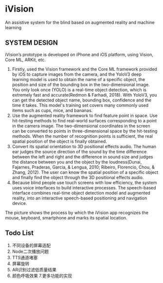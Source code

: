 # iVision

An assistive system for the blind based on augmented reality and machine learning

## SYSTEM DESIGN

iVision’s prototype is developed on iPhone and iOS platform, using Vision, Core ML, ARKit, etc.

1. Firstly, used the Vision framework and the Core ML framework provided by iOS to capture images from the camera, and the YoloV3 deep learning model is used to obtain the name of a specific object, the position and size of the bounding box in the two-dimensional image. You only look once (YOLO) is a real-time object detection, which is extremely fast and accurate(Redmon & Farhadi, 2018). With YoloV3, you can get the detected object name, bounding box, confidence and the time it takes. This model's training set covers many commonly used items such as cups, mice, and bananas.
2. Use the augmented reality framework to find feature point in space. Use hit-testing methods to find real-world surfaces corresponding to a point in the camera image. The two-dimensional coordinates in the screen can be converted to points in three-dimensional space by the hit-testing methods. When the number of recognition points is sufficient, the real spatial position of the object is finally obtained.
3. Convert its spatial orientation to 3D positional effects audio. The human ear judges the source direction of the sound by the time difference between the left and right and the difference in sound size and judges the distance between you and the object by the loudness(Dunai, Fajarnes, Praderas, Garcia, & Lengua, 2010; Ribeiro, Florencio, Chou, & Zhang, 2012). The user can know the spatial position of a specific object and finally find the object through the 3D positional effects audio.
4. Because blind people use touch screens with low efficiency, the system uses voice interfaces to build interactive processes. The speech-based interface combines real-time object detection model and augmented reality, into an interactive speech-based positioning and navigation device.

The picture shows the process by which the iVision app recognizes the mouse, keyboard, smartphone and marks its spatial location.

## Todo List

1. 不同设备的屏幕适配
2. Node二次播放问题
3. TTS通道堵塞
4. 屏幕旋转
5. AR识别过滤低质量结果
6. 颜色呼吸效果
   7.更多功能的实现

